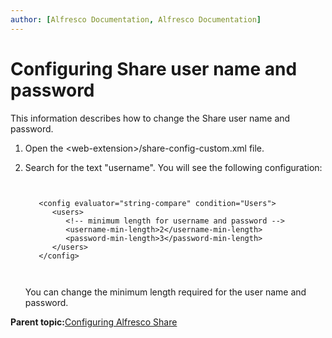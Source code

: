 ```yaml
---
author: [Alfresco Documentation, Alfresco Documentation]
---
```


# Configuring Share user name and password

This information describes how to change the Share user name and password.

1.  Open the <web-extension\>/share-config-custom.xml file.

2.  Search for the text "username". You will see the following configuration:

    ```
    
                
       <config evaluator="string-compare" condition="Users">
          <users>
             <!-- minimum length for username and password -->
             <username-min-length>2</username-min-length>
             <password-min-length>3</password-min-length>
          </users>
       </config>            
                
              
    ```

    You can change the minimum length required for the user name and password.


**Parent topic:**[Configuring Alfresco Share](../concepts/share-configuring-intro.md)

